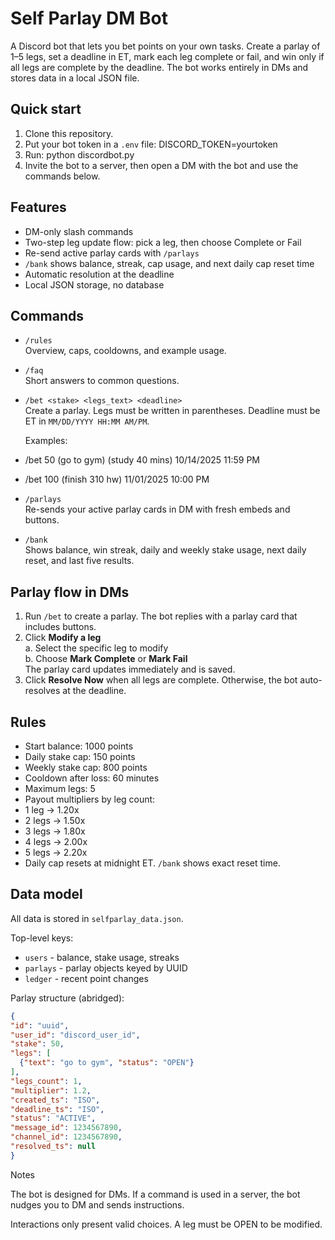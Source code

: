 # Self Parlay DM Bot

A Discord bot that lets you bet points on your own tasks. Create a parlay of 1–5 legs, set a deadline in ET, mark each leg complete or fail, and win only if all legs are complete by the deadline. The bot works entirely in DMs and stores data in a local JSON file.

## Quick start

1. Clone this repository.
2. Put your bot token in a `.env` file: DISCORD_TOKEN=yourtoken
3. Run: python discordbot.py
4. Invite the bot to a server, then open a DM with the bot and use the commands below.


## Features

- DM-only slash commands
- Two-step leg update flow: pick a leg, then choose Complete or Fail
- Re-send active parlay cards with `/parlays`
- `/bank` shows balance, streak, cap usage, and next daily cap reset time
- Automatic resolution at the deadline
- Local JSON storage, no database

## Commands

- `/rules`  
  Overview, caps, cooldowns, and example usage.

- `/faq`  
  Short answers to common questions.

- `/bet <stake> <legs_text> <deadline>`  
  Create a parlay. Legs must be written in parentheses. Deadline must be ET in `MM/DD/YYYY HH:MM AM/PM`.

  Examples: 
- /bet 50 (go to gym) (study 40 mins) 10/14/2025 11:59 PM
- /bet 100 (finish 310 hw) 11/01/2025 10:00 PM


- `/parlays`  
Re-sends your active parlay cards in DM with fresh embeds and buttons.

- `/bank`  
Shows balance, win streak, daily and weekly stake usage, next daily reset, and last five results.

## Parlay flow in DMs

1. Run `/bet` to create a parlay. The bot replies with a parlay card that includes buttons.
2. Click **Modify a leg**  
 a. Select the specific leg to modify  
 b. Choose **Mark Complete** or **Mark Fail**  
 The parlay card updates immediately and is saved.
3. Click **Resolve Now** when all legs are complete. Otherwise, the bot auto-resolves at the deadline.

## Rules

- Start balance: 1000 points
- Daily stake cap: 150 points
- Weekly stake cap: 800 points
- Cooldown after loss: 60 minutes
- Maximum legs: 5
- Payout multipliers by leg count:
- 1 leg -> 1.20x
- 2 legs -> 1.50x
- 3 legs -> 1.80x
- 4 legs -> 2.00x
- 5 legs -> 2.20x
- Daily cap resets at midnight ET. `/bank` shows exact reset time.

## Data model

All data is stored in `selfparlay_data.json`.

Top-level keys:
- `users` - balance, stake usage, streaks
- `parlays` - parlay objects keyed by UUID
- `ledger` - recent point changes

Parlay structure (abridged):

```json
{
"id": "uuid",
"user_id": "discord_user_id",
"stake": 50,
"legs": [
  {"text": "go to gym", "status": "OPEN"}
],
"legs_count": 1,
"multiplier": 1.2,
"created_ts": "ISO",
"deadline_ts": "ISO",
"status": "ACTIVE",
"message_id": 1234567890,
"channel_id": 1234567890,
"resolved_ts": null
}
```
Notes

The bot is designed for DMs. If a command is used in a server, the bot nudges you to DM and sends instructions.

Interactions only present valid choices. A leg must be OPEN to be modified.